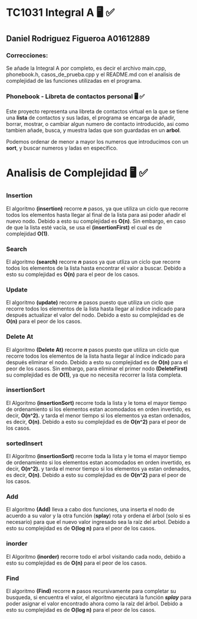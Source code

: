 # TC1031 Integral A 🖥️ ✅

## Daniel Rodriguez Figueroa   A01612889

### Correcciones:

Se añade la Integral A por completo, es decir el archivo main.cpp, phonebook.h, casos_de_prueba.cpp y el README.md con el analisis de complejidad de las funciones utilizadas en el programa.

### Phonebook - Libreta de contactos personal 🖥️ ✅

Este proyecto representa una libreta de contactos virtual en la que se tiene una **lista** de contactos y sus ladas, el programa se encarga de añadir, borrar, mostrar, o cambiar algun numero de contacto introducido, asi como tambien añade, busca, y muestra ladas que son guardadas en un **arbol**.

Podemos ordenar de menor a mayor los numeros que introducimos con un **sort**, y buscar numeros y ladas en especifico.

# Analisis de Complejidad 🖥️ ✅

### Insertion

El algoritmo **(insertion)** recorre **_n_** pasos, ya que utiliza un ciclo que recorre todos los elementos hasta llegar al final de la lista para asi poder añadir el nuevo nodo.
Debido a esto su complejidad es **O(n)**. 
Sin embargo, en caso de que la lista esté vacía, se usa el **(insertionFirst)** el cual es de complejidad **O(1)**. 

### Search

El algoritmo **(search)** recorre **_n_** pasos ya que utliza un ciclo que recorre todos los elementos de la lista hasta encontrar el valor a buscar.
Debido a esto su complejidad es **O(n)** para el peor de los casos.

### Update

El algoritmo **(update)** recorre **_n_** pasos puesto que utiliza un ciclo que recorre todos los elementos de la lista hasta llegar al índice indicado para después actualizar el valor del nodo.
Debido a esto su complejidad es de **O(n)** para el peor de los casos.

### Delete At

El algoritmo **(Delete At)** recorre **_n_** pasos puesto que utiliza un ciclo que recorre todos los elementos de la lista hasta llegar al índice indicado para después eliminar el nodo.
Debido a esto su complejidad es de **O(n)** para el peor de los casos.
Sin embargo, para eliminar el primer nodo **(DeleteFirst)** su complejidad es de **O(1)**, ya que no necesita recorrer la lista completa.

### insertionSort

El Algoritmo **(insertionSort)** recorre toda la lista y le toma el mayor tiempo de ordenamiento si los elementos estan acomodados en orden invertido, es decir, **O(n^2).** 
y tarda el menor tiempo si los elementos ya estan ordenados, es decir, **O(n)**.
Debido a esto su complejidad es de **O(n^2)** para el peor de los casos.

### sortedInsert

El Algoritmo **(insertionSort)** recorre toda la lista y le toma el mayor tiempo de ordenamiento si los elementos estan acomodados en orden invertido, es decir, **O(n^2).** 
y tarda el menor tiempo si los elementos ya estan ordenados, es decir, **O(n)**.
Debido a esto su complejidad es de **O(n^2)** para el peor de los casos.

### Add

El algoritmo **(Add)** lleva a cabo dos funciones, una inserta el nodo de acuerdo a su valor y la otra función (**splay**) rota y ordena el árbol (solo si es necesario) para que el nuevo valor ingresado sea la raíz del arbol.
Debido a esto su complejidad es de **O(log n)** para el peor de los casos.

### inorder

El Algoritmo **(inorder)** recorre todo el arbol visitando cada nodo, debido a esto su complejidad es de **O(n)** para el peor de los casos.

### Find

El algoritmo **(Find)** recorre **n** pasos recursivamente para completar su busqueda, si encuentra el valor, el algoritmo ejecutará la función ***splay*** para poder asignar el valor encontrado ahora como la raíz del árbol.
Debido a esto su complejidad es de **O(log n)** para el peor de los casos.